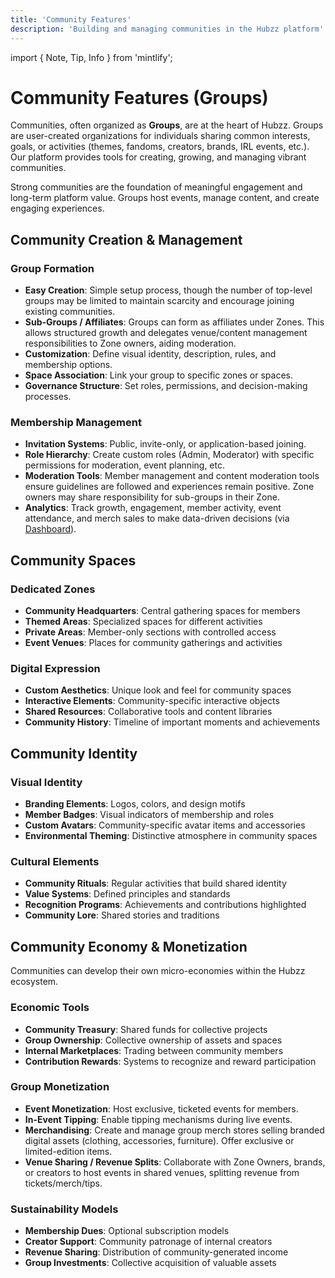 ```yaml
---
title: 'Community Features'
description: 'Building and managing communities in the Hubzz platform'
---
```


import { Note, Tip, Info } from 'mintlify';

# Community Features (Groups)

Communities, often organized as **Groups**, are at the heart of Hubzz. Groups are user-created organizations for individuals sharing common interests, goals, or activities (themes, fandoms, creators, brands, IRL events, etc.). Our platform provides tools for creating, growing, and managing vibrant communities.

<Tip>
Strong communities are the foundation of meaningful engagement and long-term platform value. Groups host events, manage content, and create engaging experiences.
</Tip>

## Community Creation & Management

### Group Formation
* **Easy Creation**: Simple setup process, though the number of top-level groups may be limited to maintain scarcity and encourage joining existing communities.
* **Sub-Groups / Affiliates**: Groups can form as affiliates under Zones. This allows structured growth and delegates venue/content management responsibilities to Zone owners, aiding moderation.
* **Customization**: Define visual identity, description, rules, and membership options.
* **Space Association**: Link your group to specific zones or spaces.
* **Governance Structure**: Set roles, permissions, and decision-making processes.

### Membership Management
* **Invitation Systems**: Public, invite-only, or application-based joining.
* **Role Hierarchy**: Create custom roles (Admin, Moderator) with specific permissions for moderation, event planning, etc.
* **Moderation Tools**: Member management and content moderation tools ensure guidelines are followed and experiences remain positive. Zone owners may share responsibility for sub-groups in their Zone.
* **Analytics**: Track growth, engagement, member activity, event attendance, and merch sales to make data-driven decisions (via [Dashboard](/experience/dashboard)).

## Community Spaces

### Dedicated Zones
* **Community Headquarters**: Central gathering spaces for members
* **Themed Areas**: Specialized spaces for different activities
* **Private Areas**: Member-only sections with controlled access
* **Event Venues**: Places for community gatherings and activities

### Digital Expression
* **Custom Aesthetics**: Unique look and feel for community spaces
* **Interactive Elements**: Community-specific interactive objects
* **Shared Resources**: Collaborative tools and content libraries
* **Community History**: Timeline of important moments and achievements

## Community Identity

### Visual Identity
* **Branding Elements**: Logos, colors, and design motifs
* **Member Badges**: Visual indicators of membership and roles
* **Custom Avatars**: Community-specific avatar items and accessories
* **Environmental Theming**: Distinctive atmosphere in community spaces

### Cultural Elements
* **Community Rituals**: Regular activities that build shared identity
* **Value Systems**: Defined principles and standards
* **Recognition Programs**: Achievements and contributions highlighted
* **Community Lore**: Shared stories and traditions

## Community Economy & Monetization

<Note>
Communities can develop their own micro-economies within the Hubzz ecosystem.
</Note>

### Economic Tools
* **Community Treasury**: Shared funds for collective projects
* **Group Ownership**: Collective ownership of assets and spaces
* **Internal Marketplaces**: Trading between community members
* **Contribution Rewards**: Systems to recognize and reward participation

### Group Monetization
*   **Event Monetization**: Host exclusive, ticketed events for members.
*   **In-Event Tipping**: Enable tipping mechanisms during live events.
*   **Merchandising**: Create and manage group merch stores selling branded digital assets (clothing, accessories, furniture). Offer exclusive or limited-edition items.
*   **Venue Sharing / Revenue Splits**: Collaborate with Zone Owners, brands, or creators to host events in shared venues, splitting revenue from tickets/merch/tips.

### Sustainability Models
* **Membership Dues**: Optional subscription models
* **Creator Support**: Community patronage of internal creators
* **Revenue Sharing**: Distribution of community-generated income
* **Group Investments**: Collective acquisition of valuable assets 